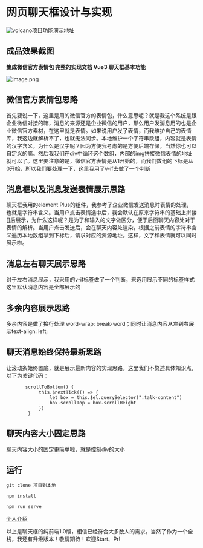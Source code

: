 # 网页聊天框设计与实现




![volcano](https://github.githubassets.com/images/icons/emoji/unicode/1f30b.png)[项目功能演示地址](https://www.yuque.com/yingwenerjie/er48g3/ruzb6h)



## 成品效果截图

**集成微信官方表情包 完整的实现文档 Vue3 聊天框基本功能**



![image.png](https://cdn.nlark.com/yuque/0/2021/png/2442600/1626078324525-7c2a91d8-488e-44e6-abfa-8669a0dbca58.png)









## 微信官方表情包思路



首先要说一下，这里是用的微信官方的表情包，什么意思呢？就是我这个系统是跟企业微信对接的嘛，消息的来源还是企业微信的用户，那么用户发消息用的也是企业微信官方素材，在这里就是表情。如果说用户发了表情，而我维护自己的表情库，我这边就解析不了，也就无法同步。本地维护一个字符串数组，内容就是表情的汉字含义，为什么是汉字呢？因为方便我考虑的是方便后端存储，当然你也可以自定义的嘛。然后我我们在div中循环这个数组，内部的img拼接微信表情的地址就可以了。这里要注意的是，微信官方表情是从1开始的，而我们数组的下标是从0开始，所以我们要处理一下，这里我用了v-if去做了一个判断



## 消息框以及消息发送表情展示思路

聊天框我用的element Plus的组件，我参考了企业微信发送消息时表情的处理，也就是字符串含义。当用户点击表情选中后，我会默认在原来字符串的基础上拼接[]后展示，为什么这样呢？是为了和输入的文字做区分，便于后面聊天内容处对于表情的解析。当用户点击发送后，会在聊天内容处渲染，根据之前表情的字符串含义遍历本地数组拿到下标后，请求对应的资源地址。这样，文字和表情就可以同时展示啦。



## 消息左右聊天展示思路

对于左右消息展示，我采用的v-if标签做了一个判断，来选用展示不同的标签样式这里默认消息内容是全部展示的



## 多余内容展示思路

多余内容是做了换行处理 word-wrap: break-word；同时让消息内容从左到右展示text-align: left;




## 聊天消息始终保持最新思路

让滚动条始终置底，就是展示最新内容的实现思路，这里我们不赘述具体知识点，以下为关键代码：





```vue
       scrollToBottom() {
            this.$nextTick(() => {
                let box = this.$el.querySelector(".talk-content")
                box.scrollTop = box.scrollHeight
            })
        }
```







## 聊天内容大小固定思路

聊天内容大小的固定更简单啦，就是控制div的大小





## 运行



```
git clone 项目到本地

npm install

npm run serve
```



[个人介绍](https://www.yuque.com/yingwenerjie)  



以上是聊天框的纯前端1.0版，相信已经符合大多数人的需求。当然了作为一个全栈，我还有升级版本！敬请期待！欢迎Start、Pr!
